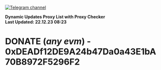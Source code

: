 [![Telegram channel](https://img.shields.io/endpoint?url=https://runkit.io/damiankrawczyk/telegram-badge/branches/master?url=https://t.me/n4z4v0d)](https://t.me/n4z4v0d) 

**Dynamic Updates Proxy List with Proxy Checker**  
**Last Updated: 22.12.23 08:23**

# DONATE (_any evm_) - 0xDEADf12DE9A24b47Da0a43E1bA70B8972F5296F2
